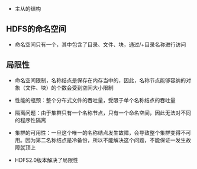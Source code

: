 * 主从的结构

## HDFS的命名空间

* 命名空间只有一个，其中包含了目录、文件、块，通过/+目录名称进行访问

## 局限性

* 命名空间限制，名称结点是保存在内存当中的，因此，名称节点能够容纳的对象（文件、块）的个数会受到空间大小限制
* 性能的瓶颈：整个分布式文件的吞吐量，受限于单个名称结点的吞吐量
* 隔离问题：由于集群只有一个名称节点，只有一个命名空间，因此无法对不同的程序性隔离
* 集群的可用性：一旦这个唯一的名称结点发生故障，会导致整个集群变得不可用。因为第二名称结点是冷备份，所以不能解决这个问题，不能保证一发生故障就顶上

* HDFS2.0版本解决了局限性